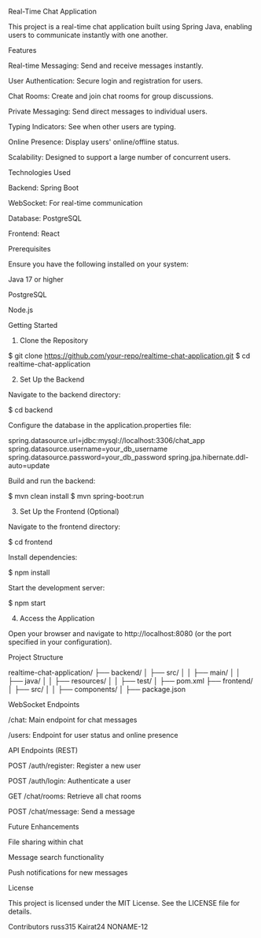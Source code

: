 Real-Time Chat Application

This project is a real-time chat application built using Spring Java, enabling users to communicate instantly with one another.

Features

Real-time Messaging: Send and receive messages instantly.

User Authentication: Secure login and registration for users.

Chat Rooms: Create and join chat rooms for group discussions.

Private Messaging: Send direct messages to individual users.

Typing Indicators: See when other users are typing.

Online Presence: Display users' online/offline status.

Scalability: Designed to support a large number of concurrent users.

Technologies Used

Backend: Spring Boot

WebSocket: For real-time communication

Database: PostgreSQL

Frontend: React

Prerequisites

Ensure you have the following installed on your system:

Java 17 or higher


PostgreSQL

Node.js 

Getting Started

1. Clone the Repository

$ git clone https://github.com/your-repo/realtime-chat-application.git
$ cd realtime-chat-application

2. Set Up the Backend

Navigate to the backend directory:

$ cd backend

Configure the database in the application.properties file:

spring.datasource.url=jdbc:mysql://localhost:3306/chat_app
spring.datasource.username=your_db_username
spring.datasource.password=your_db_password
spring.jpa.hibernate.ddl-auto=update

Build and run the backend:

$ mvn clean install
$ mvn spring-boot:run

3. Set Up the Frontend (Optional)

Navigate to the frontend directory:

$ cd frontend

Install dependencies:

$ npm install

Start the development server:

$ npm start

4. Access the Application

Open your browser and navigate to http://localhost:8080 (or the port specified in your configuration).

Project Structure

realtime-chat-application/
├── backend/
│   ├── src/
│   │   ├── main/
│   │       ├── java/
│   │       ├── resources/
│   │   ├── test/
│   ├── pom.xml
├── frontend/
│   ├── src/
│   │   ├── components/
│   ├── package.json

WebSocket Endpoints

/chat: Main endpoint for chat messages

/users: Endpoint for user status and online presence

API Endpoints (REST)

POST /auth/register: Register a new user

POST /auth/login: Authenticate a user

GET /chat/rooms: Retrieve all chat rooms

POST /chat/message: Send a message

Future Enhancements

File sharing within chat

Message search functionality

Push notifications for new messages

License

This project is licensed under the MIT License. See the LICENSE file for details.

Contributors
russ315
Kairat24
NONAME-12
